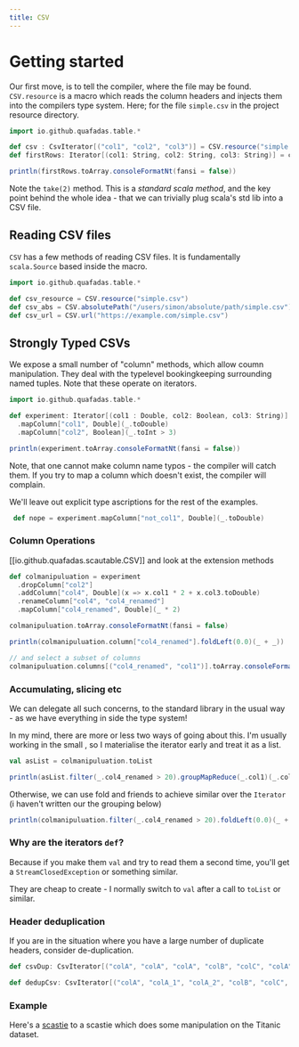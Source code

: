 ```yaml
---
title: CSV
---
```


# Getting started

Our first move, is to tell the compiler, where the file may be found. `CSV.resource` is a macro which reads the column headers and injects them into the compilers type system. Here; for the file `simple.csv` in the project resource directory.


```scala mdoc sc:nocompile
import io.github.quafadas.table.*

def csv : CsvIterator[("col1", "col2", "col3")] = CSV.resource("simple.csv")
def firstRows: Iterator[(col1: String, col2: String, col3: String)] = csv.take(2)

println(firstRows.toArray.consoleFormatNt(fansi = false))

```

Note the `take(2)` method. This is a _standard scala method_, and the key point behind the whole idea - that we can trivially plug scala's std lib into a CSV file.

## Reading CSV files

`CSV` has a few methods of reading CSV files. It is fundamentally `scala.Source` based inside the macro.

```scala sc:nocompile
import io.github.quafadas.table.*

def csv_resource = CSV.resource("simple.csv")
def csv_abs = CSV.absolutePath("/users/simon/absolute/path/simple.csv")
def csv_url = CSV.url("https://example.com/simple.csv")

```

## Strongly Typed CSVs

We expose a small number of "column" methods, which allow coumn manipulation. They deal with the typelevel bookingkeeping surrounding named tuples. Note that these operate on iterators.


```scala mdoc sc:nocompile
import io.github.quafadas.table.*

def experiment: Iterator[(col1 : Double, col2: Boolean, col3: String)] = csv
  .mapColumn["col1", Double](_.toDouble)
  .mapColumn["col2", Boolean](_.toInt > 3)

println(experiment.toArray.consoleFormatNt(fansi = false))

```
Note, that one cannot make column name typos - the compiler will catch them. If you try to map a column which doesn't exist, the compiler will complain.

We'll leave out explicit type ascriptions for the rest of the examples.

```scala mdoc:fail sc:nocompile
 def nope = experiment.mapColumn["not_col1", Double](_.toDouble)

```



### Column Operations

[[io.github.quafadas.scautable.CSV]] and look at the extension methods

```scala mdoc sc:nocompile
def colmanipuluation = experiment
  .dropColumn["col2"]
  .addColumn["col4", Double](x => x.col1 * 2 + x.col3.toDouble)
  .renameColumn["col4", "col4_renamed"]
  .mapColumn["col4_renamed", Double](_ * 2)

colmanipuluation.toArray.consoleFormatNt(fansi = false)

println(colmanipuluation.column["col4_renamed"].foldLeft(0.0)(_ + _))

// and select a subset of columns
colmanipuluation.columns[("col4_renamed", "col1")].toArray.consoleFormatNt(fansi = false)

```

### Accumulating, slicing etc

We can delegate all such concerns, to the standard library in the usual way - as we have everything in side the type system!

In my mind, there are more or less two ways of going about this. I'm usually working in the small , so I materialise the iterator early and treat it as a list.

```scala mdoc sc:nocompile
val asList = colmanipuluation.toList

println(asList.filter(_.col4_renamed > 20).groupMapReduce(_.col1)(_.col4_renamed)(_ + _))

```
Otherwise, we can use fold and friends to achieve similar over the `Iterator` (i haven't written our the grouping below)

```scala mdoc sc:nocompile
println(colmanipuluation.filter(_.col4_renamed > 20).foldLeft(0.0)(_ + _.col4_renamed))
```

### Why are the iterators `def`?

Because if you make them `val` and try to read them a second time, you'll get a `StreamClosedException` or something similar.

They are cheap to create - I normally switch to `val` after a call to `toList` or similar.

### Header deduplication

If you are in the situation where you have a large number of duplicate headers, consider de-duplication.

```scala sc:nocompile
def csvDup: CsvIterator[("colA", "colA", "colA", "colB", "colC", "colA")] = CSV.resource("dups.csv")

def dedupCsv: CsvIterator[("colA", "colA_1", "colA_2", "colB", "colC", "colA_5")] = CSV.deduplicateHeader(csvDup)
```

### Example

Here's a [scastie](https://scastie.scala-lang.org/Quafadas/2JoRN3v8SHK63uTYGtKdlw/26) to a scastie which does some manipulation on the Titanic dataset.
